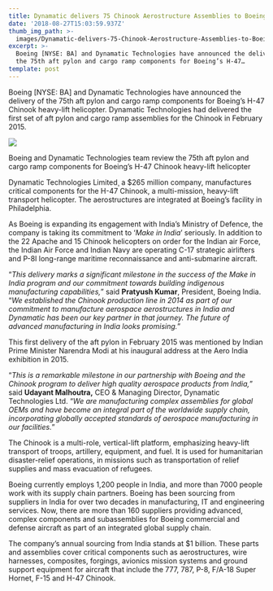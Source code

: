 ```yaml
---
title: Dynamatic delivers 75 Chinook Aerostructure Assemblies to Boeing in 3 years
date: '2018-08-27T15:03:59.937Z'
thumb_img_path: >-
  images/Dynamatic-delivers-75-Chinook-Aerostructure-Assemblies-to-Boeing-in-3-years/1*2hKwg1_mxHxssO8pOUxXRA.jpeg
excerpt: >-
  Boeing [NYSE: BA] and Dynamatic Technologies have announced the delivery of
  the 75th aft pylon and cargo ramp components for Boeing’s H-47…
template: post
---
```

Boeing \[NYSE: BA\] and Dynamatic Technologies have announced the delivery of the 75th aft pylon and cargo ramp components for Boeing’s H-47 Chinook heavy-lift helicopter. Dynamatic Technologies had delivered the first set of aft pylon and cargo ramp assemblies for the Chinook in February 2015.

![](/images/Dynamatic-delivers-75-Chinook-Aerostructure-Assemblies-to-Boeing-in-3-years/1*2hKwg1_mxHxssO8pOUxXRA.jpeg)

<figcaption>Boeing and Dynamatic Technologies team review the 75th aft pylon and cargo ramp components for Boeing’s H-47 Chinook heavy-lift helicopter</figcaption>

Dynamatic Technologies Limited¸ a $265 million company, manufactures critical components for the H-47 Chinook, a multi-mission, heavy-lift transport helicopter. The aerostructures are integrated at Boeing’s facility in Philadelphia.

As Boeing is expanding its engagement with India’s Ministry of Defence, the company is taking its commitment to ‘*Make in India*’ seriously. In addition to the 22 Apache and 15 Chinook helicopters on order for the Indian air Force, the Indian Air Force and Indian Navy are operating C-17 strategic airlifters and P-8I long-range maritime reconnaissance and anti-submarine aircraft.

“*This delivery marks a significant milestone in the success of the Make in India program and our commitment towards building indigenous manufacturing capabilities,*” said **Pratyush Kumar**, President, Boeing India. “*We established the Chinook production line in 2014 as part of our commitment to manufacture aerospace aerostructures in India and Dynamatic has been our key partner in that journey. The future of advanced manufacturing in India looks promising.*”

This first delivery of the aft pylon in February 2015 was mentioned by Indian Prime Minister Narendra Modi at his inaugural address at the Aero India exhibition in 2015.

“*This is a remarkable milestone in our partnership with Boeing and the Chinook program to deliver high quality aerospace products from India,*” said **Udayant Malhoutra,** CEO & Managing Director, Dynamatic Technologies Ltd. “*We are manufacturing complex assemblies for global OEMs and have become an integral part of the worldwide supply chain, incorporating globally accepted standards of aerospace manufacturing in our facilities.*”

The Chinook is a multi-role, vertical-lift platform, emphasizing heavy-lift transport of troops, artillery, equipment, and fuel. It is used for humanitarian disaster-relief operations, in missions such as transportation of relief supplies and mass evacuation of refugees.

Boeing currently employs 1,200 people in India, and more than 7000 people work with its supply chain partners. Boeing has been sourcing from suppliers in India for over two decades in manufacturing, IT and engineering services. Now, there are more than 160 suppliers providing advanced, complex components and subassemblies for Boeing commercial and defense aircraft as part of an integrated global supply chain.

The company’s annual sourcing from India stands at $1 billion. These parts and assemblies cover critical components such as aerostructures, wire harnesses, composites, forgings, avionics mission systems and ground support equipment for aircraft that include the 777, 787, P-8, F/A-18 Super Hornet, F-15 and H-47 Chinook.
